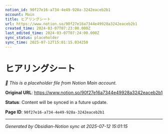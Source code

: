 ```yaml
---
notion_id: 90f27e16-a734-4e49-928a-3242eaceb2b1
account: Main
title: ヒアリングシート
url: https://www.notion.so/90f27e16a7344e49928a3242eaceb2b1
created_time: 2024-03-07T07:23:00.000Z
last_edited_time: 2024-03-07T07:24:00.000Z
sync_status: placeholder
sync_time: 2025-07-12T15:01:15.034250
---
```


# ヒアリングシート

*🔄 This is a placeholder file from Notion Main account.*

**Original URL**: https://www.notion.so/90f27e16a7344e49928a3242eaceb2b1

**Status**: Content will be synced in a future update.

**Page ID**: `90f27e16-a734-4e49-928a-3242eaceb2b1`

---

*Generated by Obsidian-Notion sync at 2025-07-12 15:01:15*
